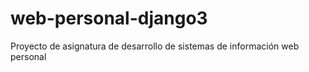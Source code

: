 # web-personal-django3
Proyecto de asignatura de desarrollo de sistemas de información web personal
